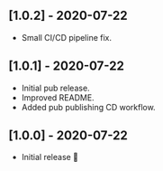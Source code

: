 ## [1.0.2] - 2020-07-22

- Small CI/CD pipeline fix.

## [1.0.1] - 2020-07-22

- Initial pub release.
- Improved README.
- Added pub publishing CD workflow.

## [1.0.0] - 2020-07-22

- Initial release 🎉
